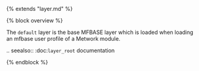 {% extends "layer.md" %}

{% block overview %}

The `default` layer is the base MFBASE layer which is loaded when loading an mfbase user profile of a Metwork module.

.. seealso::
    :doc:`layer_root` documentation

    
{% endblock %}
